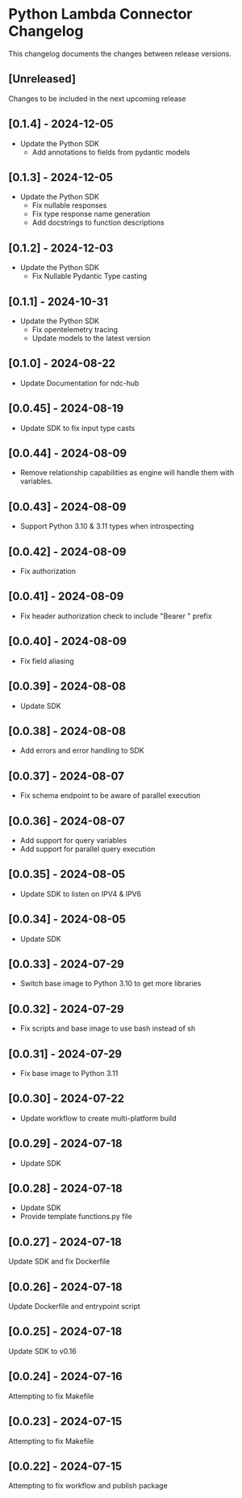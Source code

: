 # Python Lambda Connector Changelog
This changelog documents the changes between release versions.

## [Unreleased]
Changes to be included in the next upcoming release

## [0.1.4] - 2024-12-05
* Update the Python SDK
  * Add annotations to fields from pydantic models

## [0.1.3] - 2024-12-05
* Update the Python SDK
  * Fix nullable responses
  * Fix type response name generation
  * Add docstrings to function descriptions 

## [0.1.2] - 2024-12-03
* Update the Python SDK 
  * Fix Nullable Pydantic Type casting

## [0.1.1] - 2024-10-31
* Update the Python SDK 
  * Fix opentelemetry tracing
  * Update models to the latest version

## [0.1.0] - 2024-08-22
* Update Documentation for ndc-hub

## [0.0.45] - 2024-08-19
* Update SDK to fix input type casts

## [0.0.44] - 2024-08-09
* Remove relationship capabilities as engine will handle them with variables.

## [0.0.43] - 2024-08-09
* Support Python 3.10 & 3.11 types when introspecting

## [0.0.42] - 2024-08-09
* Fix authorization

## [0.0.41] - 2024-08-09
* Fix header authorization check to include "Bearer " prefix

## [0.0.40] - 2024-08-09
* Fix field aliasing

## [0.0.39] - 2024-08-08
* Update SDK

## [0.0.38] - 2024-08-08
* Add errors and error handling to SDK

## [0.0.37] - 2024-08-07
* Fix schema endpoint to be aware of parallel execution

## [0.0.36] - 2024-08-07
* Add support for query variables
* Add support for parallel query execution

## [0.0.35] - 2024-08-05
* Update SDK to listen on IPV4 & IPV6

## [0.0.34] - 2024-08-05
* Update SDK

## [0.0.33] - 2024-07-29
* Switch base image to Python 3.10 to get more libraries

## [0.0.32] - 2024-07-29
* Fix scripts and base image to use bash instead of sh

## [0.0.31] - 2024-07-29
* Fix base image to Python 3.11

## [0.0.30] - 2024-07-22
* Update workflow to create multi-platform build

## [0.0.29] - 2024-07-18
* Update SDK

## [0.0.28] - 2024-07-18
* Update SDK
* Provide template functions.py file

## [0.0.27] - 2024-07-18
Update SDK and fix Dockerfile

## [0.0.26] - 2024-07-18
Update Dockerfile and entrypoint script

## [0.0.25] - 2024-07-18
Update SDK to v0.16

## [0.0.24] - 2024-07-16
Attempting to fix Makefile

## [0.0.23] - 2024-07-15
Attempting to fix Makefile

## [0.0.22] - 2024-07-15
Attempting to fix workflow and publish package